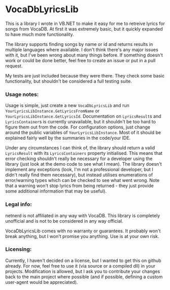 # VocaDbLyricsLib
This is a library I wrote in VB.NET to make it easy for me to retreive lyrics for songs from VocaDB.
At first it was extremely basic, but it quickly expanded to have much more functionality.

The library supports finding songs by name or id and returns results in multiple languages where available.
I don't think there's any major issues with it, but I've been wrong about many things before. If something doesn't work or could be done better, feel free to create an issue or put in a pull request.

My tests are just included because they were there. They check some basic functionality, but shouldn't be considered a full testing suite.



### Usage notes:
Usage is simple, just create a new `VocaDbLyricsLib` and run `YourLyricsLibInstance.GetLyricsFromName` or `YourLyricsLibInstance.GetLyricsId`.
Documentation on `LyricsResult`s and `LyricsContainer`s is currently unavailable, but it shouldn't be too hard to figure them out from the code.
For configuration options, just change around the public variables of `YourLyricsLibInstance`. Most of it should be explained fairly well by the summaries in the code/your IDE.

Under any circumstances I can think of, the library should return a valid `LyricsResult` with its `LyricsContainers` property initialised.
This means that error checking shouldn't really be necessary for a developer using the library (just look at the demo code to see what I mean).
The library doesn't implement any exceptions (look, I'm not a professional developer, but I didn't really find them necessary), but instead utilises enumerations of error/warning types which can be checked to see what went wrong. Note that a warning won't stop lyrics from being returned - they just provide some additional information that may be useful).



### Legal info:
netnerd is not affiliated in any way with VocaDB. This library is completely unofficial and is not to be considered in any way official.

VocaDbLyricsLib comes with no warranty or guarantees. It probably won't break anything, but I won't promise you anything. Use is at your own risk.



### Licensing:
Currently, I haven't decided on a license, but I wanted to get this on github already.
For now, feel free to use it (via source or a compiled dll) in your projects.
Modification is allowed, but I ask you to contribute your changes back to the main project where possible (and if possible, defining a custom user-agent would be appreciated).
